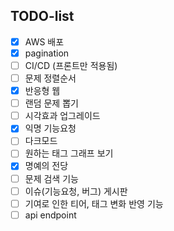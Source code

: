 ## TODO-list

- [X] AWS 배포
- [X] pagination
- [ ] CI/CD (프론트만 적용됨)
- [ ] 문제 정렬순서
- [X] 반응형 웹
- [ ] 랜덤 문제 뽑기
- [ ] 시각효과 업그레이드
- [X] 익명 기능요청
- [ ] 다크모드
- [ ] 원하는 태그 그래프 보기
- [X] 명예의 전당
- [ ] 문제 검색 기능
- [ ] 이슈(기능요청, 버그) 게시판
- [ ] 기여로 인한 티어, 태그 변화 반영 기능
- [ ] api endpoint
